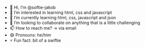 - 👋 Hi, I’m @softie-jakob
- 👀 I’m interested in learning html, css and javascript
- 🌱 I’m currently learning html, css, javascript and json
- 💞️ I’m looking to collaborate on anything that is a little challenging
- 📫 How to reach me? -> via email
- 😄 Pronouns: he/him
- ⚡ Fun fact: bit of a swiftie

<!---
softie-jakob/softie-jakob is a ✨ special ✨ repository because its `README.md` (this file) appears on your GitHub profile.
You can click the Preview link to take a look at your changes.
--->
